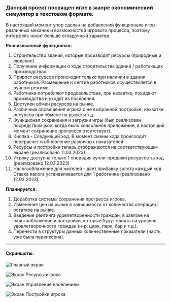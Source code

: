 ### Данный проект посвящен игре в жанре экономический симулятор в текстовом формате.

В настоящий момент упор сделан на добавлении функционала игры, различных механик и возможностей игрового процесса, поэтому интерфейс носит больше отладочный характер.

**Реализованный функционал:**
1. Строительство зданий, которые производят ресурсы (природные и людские).
2. Получение информации о ходе строительства зданий / работающих производствах.
3. Прирост ресурсов происходит только при наличии в здании работников. Размещение и снятие работников осуществляется в ручном режиме.
4. Работники потребляют продовольствие, при нехватке, покидают производства и уходят из поселения.
5. Доступен обмен ресурсов на рынке.
6. Различные оповещения игрока о не выбранной постройке, нехватке ресурсов при обмене на рынке и т.д.
7. Функционал сохранения и загрузки игры (был реализован посредством json, когда было консольное приложение, в настоящий момент сохранение прогресса отсутствует).
8. Кнопка - Следующий ход. В момент смены хода происходит перерасчет и обновление различных показателей.
9. Ресурсы и постройки теперь отображаются на соответствующем экране (реализовано 11.03.2023)
10. Игроку доступна только 1 операция купли-продажи ресурсов за ход (реализовано 12.03.2023)
11. Налогооблажение для жителей - дает прибавку золота каждый ход. Ставка налога устанавливается для
    1 работника (реализовано 12.03.2023)

**Планируется:**

1. Доработка системы сохранения прогресса игрока.
2. Изменение цен на рынке в зависимости от количества операции | остатков на рынке.
4. Введение рейтинга удовлетворенности граждан, в завязке на налогооблажение и постройки, которые будут влиять на уровень удовлетворенности граждан (н-р: цирк, парк, бар и т.д.).
5. Перенести в структуры данных количественные показатели (часть уже была перенесена).

___
#### Скриншоты:

![Главный экран](https://user-images.githubusercontent.com/92044501/226719341-db1b0bc8-660d-460d-bca9-21a35e32329a.jpg)

![Экран Ресурсы игрока](https://user-images.githubusercontent.com/92044501/224481360-be86636c-797f-4021-b3d6-34338838f4a4.jpg)

![Экран Управление населением](https://user-images.githubusercontent.com/92044501/226719365-54291165-1951-4a5f-b15c-a6290b55b1e1.jpg)

![Экран Постройки игрока](https://user-images.githubusercontent.com/92044501/224481362-ca63187f-5503-4ef6-a0ac-24bd6dd0d87b.jpg)
